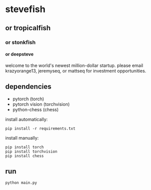 # stevefish
## or tropicalfish
### or stonkfish
#### or deepsteve

welcome to the world's newest million-dollar startup. please email krazyorange13, jeremyseq, or mattseq for investment opportunities.

## dependencies
- pytorch (torch)
- pytorch vision (torchvision)
- python-chess (chess)

install automatically:
```
pip install -r requirements.txt
```
install manually:
```
pip install torch
pip install torchvision
pip install chess
```
## run
```
python main.py
```